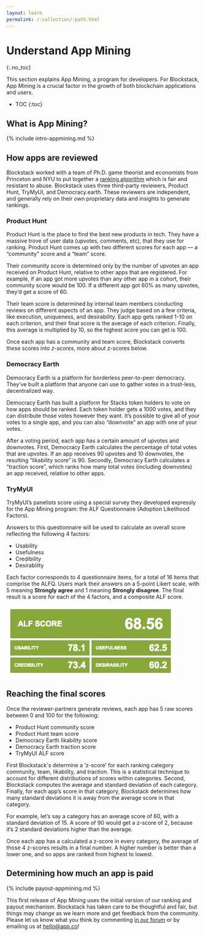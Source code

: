 ```yaml
---
layout: learn
permalink: /:collection/:path.html
---
```

# Understand App Mining
{:.no_toc}

This section explains App Mining, a program for developers. For Blockstack, App Mining is a crucial factor in the growth of both blockchain applications and users.  

* TOC
{:toc}

## What is App Mining?

{% include intro-appmining.md %}

## How apps are reviewed

Blockstack worked with a team of Ph.D. game theorist and economists from
Princeton and NYU to put together a [ranking
algorithm](https://blog.blockstack.org/app-mining-game-theory-algorithm-design/)
which is fair and resistant to abuse. Blockstack uses three third-party
reviewers, Product Hunt, TryMyUI, and Democracy.earth. These reviewers are
independent, and generally rely on their own proprietary data and insights to
generate rankings.

### Product Hunt

Product Hunt is the place to find the best new products in tech. They have a
massive trove of user data (upvotes, comments, etc), that they use for ranking.
Product Hunt comes up with two different scores for each app — a “community”
score and a “team” score.

Their community score is determined only by the number of upvotes an app
received on Product Hunt, relative to other apps that are registered. For
example, if an app got more upvotes than any other app in a cohort, their
community score would be 100. If a different app got 60% as many upvotes, they’d
get a score of 60.

Their team score is determined by internal team members conducting reviews on
different aspects of an app. They judge based on a few criteria, like execution,
uniqueness, and desirability. Each app gets ranked 1-10 on each criterion, and
their final score is the average of each criterion. Finally, this average is
multiplied by 10, so the highest score you can get is 100.

Once each app has a community and team score, Blockstack converts these scores into
_z-scores_, more about z-scores below.

### Democracy Earth

Democracy Earth is a platform for borderless peer-to-peer democracy. They’ve
built a platform that anyone can use to gather votes in a trust-less,
decentralized way.

Democracy Earth has built a platform for Stacks token holders to vote on how
apps should be ranked. Each token holder gets a 1000 votes, and they can
distribute those votes however they want. It’s possible to give all of your
votes to a single app, and you can also “downvote” an app with one of your
votes.

After a voting period, each app has a certain amount of upvotes and downvotes.
First, Democracy Earth calculates the percentage of total votes that are
upvotes. If an app receives 90 upvotes and 10 downvotes, the resulting
“likability score” is 90. Secondly, Democracy Earth calculates a “traction
score”, which ranks how many total votes (including downvotes) an app received,
relative to other apps.


### TryMyUI

TryMyUI’s panelists score using a special survey they developed expressly for the App Mining program: the ALF Questionnaire (Adoption Likelihood Factors).

Answers to this questionnaire will be used to calculate an overall score reflecting the following 4 factors:

* Usability
* Usefulness
* Credibility
* Desirability

Each factor corresponds to 4 questionnaire items, for a total of 16 items that comprise the ALFQ. Users mark their answers on a 5-point Likert scale, with 5 meaning **Strongly agree** and 1 meaning **Strongly disagree**. The final result is a score for each of the 4 factors, and a composite ALF score.

<img src="images/alf-score.png" alt="">


## Reaching the final scores

Once the reviewer-partners generate reviews, each app has 5 raw scores between 0
and 100 for the following:

* Product Hunt community score
* Product Hunt team score
* Democracy Earth likability score
* Democracy Earth traction score
* TryMyUI ALF score

First Blockstack's determine a ‘z-score’ for each ranking category community,
team, likability, and traction. This is a statistical technique to account for
different distributions of scores within categories. Second, Blockstack computes
the average and standard deviation of each category. Finally, for each app’s
score in that category, Blockstack determines how many standard deviations it is
away from the average score in that category.

For example, let’s say a category has an average score of 60, with a standard
deviation of 15. A score of 90 would get a z-score of 2, because it’s 2 standard
deviations higher than the average.

Once each app has a calculated a z-score in every category, the average of those
4 z-scores results in a final number. A higher number is better than a lower
one, and so apps are ranked from highest to lowest.

## Determining how much an app is paid

{% include payout-appmining.md %}

This first release of App Mining uses the initial version of our ranking and
payout mechanism. Blockstack has taken care to be thoughtful and fair, but
things may change as we learn more and get feedback from the community. Please
let us know what you think by commenting <a href="https://forum.blockstack.org"
target="\_blank">in our forum</a> or by emailing us at <hello@app.co>!
